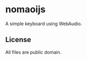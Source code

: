 nomaoijs
========

A simple keyboard using WebAudio.

License
-------

All files are public domain.
